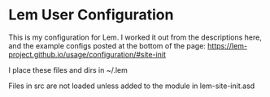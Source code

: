 # Lem User Configuration

This is my configuration for Lem. I worked it out from the descriptions here, and the example configs posted at the bottom of the page:
https://lem-project.github.io/usage/configuration/#site-init
    
I place these files and dirs in ~/.lem

Files in src are not loaded unless added to the module in lem-site-init.asd
